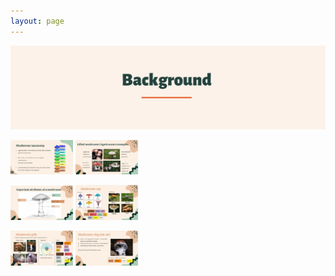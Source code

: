 ```yaml
---
layout: page
---
```

![alt-text-1](/assets/img/Background.png "title") 
<p float="left">
    <img src="/assets/img/Slide 1.jpg" width="100" />
    <img src="/assets/img/Slide 2.jpg" width="100" />
</p>

<p float="left">
    <img src="/assets/img/Slide 4.jpg" width="100" />
    <img src="/assets/img/Slide 5.jpg" width="100" />
</p>

<p float="left">
    <img src="/assets/img/Slide 7.jpg" width="100" />
    <img src="/assets/img/Slide 8.jpg" width="100" />
</p>
